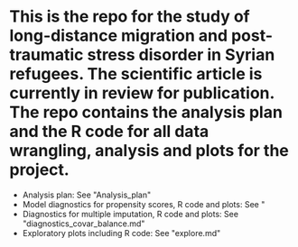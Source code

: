 # This is the repo for the study of long-distance migration and post-traumatic stress disorder in Syrian refugees. The scientific article is currently in review for publication. The repo contains the analysis plan and the R code for all data wrangling, analysis and plots for the project. 
* Analysis plan: See "Analysis_plan"
* Model diagnostics for propensity scores, R code and plots: See " 
* Diagnostics for multiple imputation, R code and plots: See "diagnostics_covar_balance.md"
* Exploratory plots including R code: See "explore.md"
